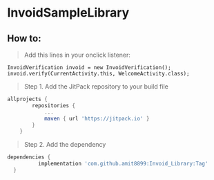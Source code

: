 # InvoidSampleLibrary
## How to: 
> Add this lines in your onclick listener:

```
InvoidVerification invoid = new InvoidVerification();
invoid.verify(CurrentActivity.this, WelcomeActivity.class);
 ```

> Step 1. Add the JitPack repository to your build file

```gradle
allprojects {
		repositories {
			...
			maven { url 'https://jitpack.io' }
		}
	}
  ```
  
  > Step 2. Add the dependency
  
  ```gradle
  dependencies {
	        implementation 'com.github.amit8899:Invoid_Library:Tag'
	}
 ```
